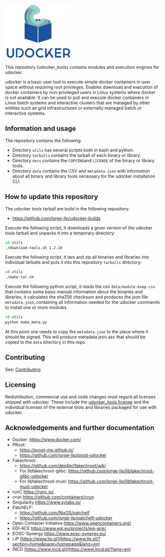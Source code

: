 ![logo](docs/logo-small.png)

This repository (udocker_tools) contains modules and execution engines for udocker.

udocker is a basic user tool to execute simple docker containers in user
space without requiring root privileges. Enables download and execution
of docker containers by non-privileged users in Linux systems where
docker is not available. It can be used to pull and execute docker
containers in Linux batch systems and interactive clusters that are
managed by other entities such as grid infrastructures or externally
managed batch or interactive systems.

## Information and usage

The repository contains the following:

* Directory `utils` has several scripts both in bash and python.
* Directory `tarballs` contains the tarball of each binary or library.
* Directory `docs` contains the `COPYING`and `LICENSE` of the binary or library tools.
* Directory `data` contains the CSV and `metadata.json` with information about all binary and
  library tools necessary for the udocker installation CLI.

## How to update this repository

The udocker tools tarball are build in the following repository:

* <https://github.com/jorge-lip/udocker-builds>

Execute the following script, it downloads a given version of the udocker tools tarball and unpacks
it into a temporary directory:

```bash
cd utils
./download-tools.sh 1.2.10
```

Execute the following script, it tars and zip all binaries and libraries into individual tarballs
and puts it into this repository `tarballs` directory:

```bash
cd utils
./make-tar.sh
```

Execute the following python script, it reads the csv `data/module-keep.csv` that contains some
basic manual information about the binaries and libraries, it calculates the sha256 checksum and
produces the json file `metadata.json`, containing all information needed for the udocker commands
to install one or more modules.

```bash
cd utils
python make_meta.py
```

At this point one needs to copy the `metadata.json` to the place where it should be signed. This will
produce metadata.json.asc that should be copied to the `data` directory in this repo.



## Contributing

See: [Contributing](CONTRIBUTING.md)

## Licensing

Redistribution, commercial use and code changes must regard all licenses
shipped with udocker. These include the [udocker_tools license](LICENSE) and the
individual licenses of the external tools and libraries packaged for use
with udocker.

## Acknowledgements and further documentation

* Docker: <https://www.docker.com/>
* PRoot:
  * <https://proot-me.github.io/>
  * <https://github.com/jorge-lip/proot-udocker>
* Fakechroot:
  * <https://github.com/dex4er/fakechroot/wiki>
  * For libfakechroot-glibc: <https://github.com/jorge-lip/libfakechroot-glibc-udocker>
  * For libfakechroot-musl: <https://github.com/jorge-lip/libfakechroot-musl-udocker>
* runC <https://runc.io/>
* crun <https://github.com/containers/crun>
* Singularity <https://www.sylabs.io/>
* PatchELF:
  * <https://github.com/NixOS/patchelf>
  * <https://github.com/jorge-lip/patchelf-udocker>
* Open Container Initiative <https://www.opencontainers.org/>
* EGI-ACE <https://www.egi.eu/projects/egi-ace/>
* EOSC-Synergy <https://www.eosc-synergy.eu/>
* LIP [https://www.lip.pt](https://www.lip.pt/?section=home&page=homepage&lang=en)
* INCD [https://www.incd.pt](https://www.incd.pt/?lang=en)
